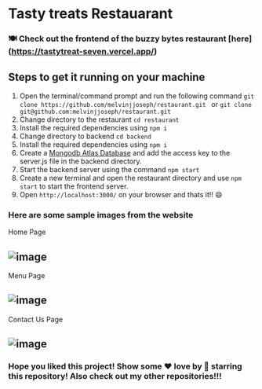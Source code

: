# Tasty treats Restauarant 
### 🍽️ Check out the frontend of the buzzy bytes restaurant [here] (https://tastytreat-seven.vercel.app/)
## Steps to get it running on your machine
1. Open the terminal/command prompt and run the following command ```git clone https://github.com/melvinjjoseph/restaurant.git ``` or  ```git clone git@github.com:melvinjjoseph/restaurant.git```
2. Change directory to the restaurant ```cd restaurant```
3. Install the required dependencies using ```npm i```
4. Change directory to backend ```cd backend ```
5. Install the required dependencies using ```npm i```
6. Create a [Mongodb Atlas Database](https://www.mongodb.com/atlas/database) and add the access key to the server.js file in the backend directory.
7. Start the backend server using the command ```npm start```
8. Create a new terminal and open the restaurant directory and use ```npm start``` to start the frontend server.
9. Open ```http://localhost:3000/``` on your browser and thats it!! 😄

### Here are some sample images from the website
Home Page
## ![image](https://github.com/melvinjjoseph/restaurant/assets/102798833/58abef21-7d53-4129-8325-79da1783c8c7)
Menu Page
## ![image](https://github.com/melvinjjoseph/restaurant/assets/102798833/45a98154-62f0-444d-91a1-57406b1617d3)
Contact Us Page
## ![image](https://github.com/melvinjjoseph/restaurant/assets/102798833/cb8273fe-f0a5-4987-9764-3637c07a4720)

### Hope you liked this project! Show some ❤️  love by 🌟 starring this repository! Also check out my other repositories!!!
